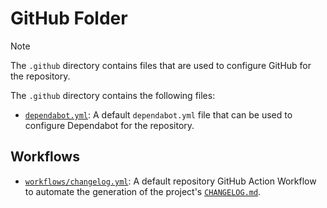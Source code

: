 # GitHub Folder

> [!NOTE]
> The `.github` directory contains files that are used to configure GitHub for the repository.

The `.github` directory contains the following files:

- [`dependabot.yml`](./dependabot.yml): A default `dependabot.yml` file that can be used to configure Dependabot for the repository.

## Workflows

- [`workflows/changelog.yml`](./workflows/changelog.yml): A default repository GitHub Action Workflow to automate the generation of the project's [`CHANGELOG.md`](./../CHANGELOG.md).
